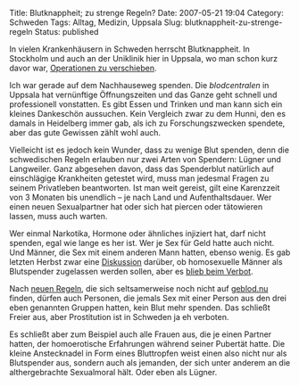 Title: Blutknappheit; zu strenge Regeln?
Date: 2007-05-21 19:04
Category: Schweden
Tags: Alltag, Medizin, Uppsala
Slug: blutknappheit-zu-strenge-regeln
Status: published

In vielen Krankenhäusern in Schweden herrscht Blutknappheit. In
Stockholm und auch an der Uniklinik hier in Uppsala, wo man schon kurz
davor war, [Operationen zu
verschieben](http://www.sr.se/cgi-bin/uppland/nyheter/artikel.asp?artikel=1357880).

Ich war gerade auf dem Nachhauseweg spenden. Die *blodcentralen* in
Uppsala hat vernünftige Öffnungszeiten und das Ganze geht schnell und
professionell vonstatten. Es gibt Essen und Trinken und man kann sich
ein kleines Dankeschön aussuchen. Kein Vergleich zwar zu dem Hunni, den
es damals in Heidelberg immer gab, als ich zu Forschungszwecken
spendete, aber das gute Gewissen zählt wohl auch.

Vielleicht ist es jedoch kein Wunder, dass zu wenige Blut spenden, denn
die schwedischen Regeln erlauben nur zwei Arten von Spendern: Lügner und
Langweiler. Ganz abgesehen davon, dass das Spenderblut natürlich auf
einschlägige Krankheiten getestet wird, muss man jedesmal Fragen zu
seinem Privatleben beantworten. Ist man weit gereist, gilt eine
Karenzzeit von 3 Monaten bis unendlich – je nach Land und
Aufenthaltsdauer. Wer einen neuen Sexualpartner hat oder sich hat
piercen oder tätowieren lassen, muss auch warten.

Wer einmal Narkotika, Hormone oder ähnliches injiziert hat, darf nicht
spenden, egal wie lange es her ist. Wer je Sex für Geld hatte auch
nicht. Und Männer, die Sex mit einem anderen Mann hatten, ebenso wenig.
Es gab letzten Herbst zwar eine
[Diskussion](http://www.sr.se/Ekot/artikel.asp?artikel=960484) darüber,
ob homosexuelle Männer als Blutspender zugelassen werden sollen, aber es
[blieb beim
Verbot](http://www.sr.se/cgi-bin/International/nyhetssidor/artikel.asp?ProgramID=2108&Nyheter=&format=1&artikel=1081814).

Nach [neuen
Regeln](http://johannanylander.blogspot.com/2006/12/nya-nnu-hrdare-blodgivningsregler.html),
die sich seltsamerweise noch nicht auf
[geblod.nu](http://geblod.nu/general.aspx?PageId=6) finden, dürfen auch
Personen, die jemals Sex mit einer Person aus den drei eben genannten
Gruppen hatten, kein Blut mehr spenden. Das schließt Freier aus, aber
Prostitution ist in Schweden ja eh verboten.

Es schließt aber zum Beispiel auch alle Frauen aus, die je einen Partner
hatten, der homoerotische Erfahrungen während seiner Pubertät hatte. Die
kleine Anstecknadel in Form eines Bluttropfen weist einen also nicht nur
als Blutspender aus, sondern auch als jemanden, der sich unter anderem
an die althergebrachte Sexualmoral hält. Oder eben als Lügner.

